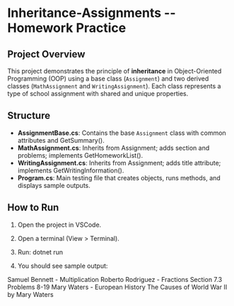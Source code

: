 # Inheritance-Assignments -- Homework Practice

## Project Overview
This project demonstrates the principle of **inheritance** in Object-Oriented Programming (OOP) using a base class (`Assignment`) and two derived classes (`MathAssignment` and `WritingAssignment`). Each class represents a type of school assignment with shared and unique properties.

## Structure
- **AssignmentBase.cs**: Contains the base `Assignment` class with common attributes and GetSummary().
- **MathAssignment.cs**: Inherits from Assignment; adds section and problems; implements GetHomeworkList().
- **WritingAssignment.cs**: Inherits from Assignment; adds title attribute; implements GetWritingInformation().
- **Program.cs**: Main testing file that creates objects, runs methods, and displays sample outputs.

## How to Run
1. Open the project in VSCode.
2. Open a terminal (View > Terminal).
3. Run: dotnet run

4. You should see sample output:

Samuel Bennett - Multiplication
Roberto Rodriguez - Fractions
Section 7.3 Problems 8-19
Mary Waters - European History
The Causes of World War II by Mary Waters
